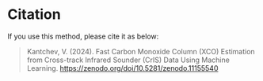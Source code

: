 # Citation

If you use this method, please cite it as below:

> Kantchev, V. (2024). Fast Carbon Monoxide Column (XCO) Estimation from Cross-track Infrared Sounder (CrIS) Data Using Machine Learning. https://zenodo.org/doi/10.5281/zenodo.11155540
